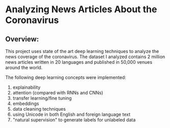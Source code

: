 # Analyzing News Articles About the Coronavirus
## Overview: 
This project uses state of the art deep learning techniques to analyze the news coverage of the coronavirus. The dataset I analyzed contains 2 million news articles written in 20 languages and published in 50,000 venues around the world.

The following deep learning concepts were implemented:
1. explainability
2. attention (compared with RNNs and CNNs)
3. transfer learning/fine tuning
4. embeddings
5. data cleaning techniques
6. using Unicode in both English and foreign language text
7. "natural supervision" to generate labels for unlabeled data
